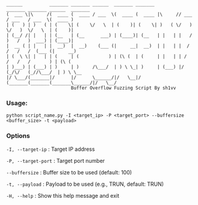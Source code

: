 ```
______          _______ _______ ______  _______ _______         _______ _______ ______  _______
(  ___ \|\     /(  ____ (  ____ / ___  \(  ____ (  ____ |\     // ___   / ___   / ___  \(  ____ )
| (   ) | )   ( | (    \| (    \/   \  | (    )| (    \| )   ( \/   )  \/   )  \/   \  | (    )|
| (__/ /| |   | | (__   | (__      ___) | (____)| (__   | |   | |   /   )   /   )  ___) | (____)|
|  __ ( | |   | |  __)  |  __)    (___ (|     __|  __)  | |   | |  /   /   /   /  (___ (|     __)
| (  \ \| |   | | (     | (           ) | (\ (  | (     | |   | | /   /   /   /       ) | (\ (
| )___) | (___) | )     | )     /\___/  | ) \ \_| )     | (___) |/   (_/\/   (_//\___/  | ) \ \__
|/ \___/(_______|/      |/      \______/|/   \__|/      (_______(_______(_______\______/|/   \__/
                        Buffer Overflow Fuzzing Script By sh1vv
```

### **Usage**: 

`python script_name.py -I <target_ip> -P <target_port> --buffersize <buffer_size> -t <payload>`

### **Options**

`-I, --target-ip` : Target IP address

`-P, --target-port` : Target port number

`--buffersize` : Buffer size to be used (default: 100)

`-t, --payload` : Payload to be used (e.g., TRUN, default: TRUN)

`-H, --help` : Show this help message and exit


